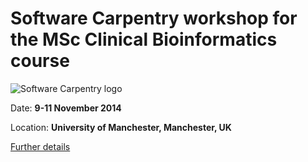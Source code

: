 Software Carpentry workshop for the MSc Clinical Bioinformatics course
=========================================

![Software Carpentry logo](http://software-carpentry.org/img/software-carpentry-banner.png "Software Carpentry logo")

Date:  **9-11 November 2014**

Location: **University of Manchester, Manchester, UK**

[Further details](http://anenadic.github.io/2014-11-10-manchester)